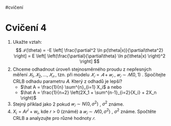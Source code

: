 #cvičení
# Cvičení 4
1. Ukažte vztah: 
$$
ℐ(\theta) = -E \left[ \frac{\partial^2 \ln p(\theta|x)}{\partial\theta^2} \right] = E \left[ \left(\frac{\partial}{\partial\theta} \ln p(\theta|x) \right)^2 \right]
$$
2. Chceme odhadnout úroveň stejnosměrného proudu z nepřesných měření $𝑋_1, 𝑋_2, … , 𝑋_𝑛$ , tzn. při modelu $𝑋_𝑖 = 𝐴 + 𝑤_𝑖$ , $𝑤_𝑖\sim 𝑁(0,1)$ . Spočítejte CRLB odhadu parametru 𝐴. Který z odhadů je lepší? 
	-  $\hat A = \frac{1}{n} \sum^{n}_{i=1} X_i$ a nebo 
	- $\hat A = \frac{1}{n+2} \left(2X_1 + \sum^{n-1}_{i=2}{X_i} + 2X_n \right)$
4. Stejný příklad jako 2 pokud $𝑤_𝑖\sim N(0, \sigma^2)$ , $\sigma^2$ známe. 
5. $X_i = Ar^i + w_i$, kde 𝑟 > 0 (známé) a $𝑤_𝑖\sim 𝑁(0, \sigma^2)$ , $\sigma^2$ známe. Spočtěte CRLB a analyzujte pro různé hodnoty $𝑟$.